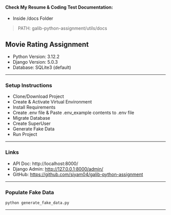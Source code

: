#### Check My Resume & Coding Test Documentation:
* Inside /docs Folder
> PATH: galib-python-assignment/utils/docs

## Movie Rating Assignment

* Python Version: 3.12.2
* Django Version: 5.0.3
* Database: SQLite3 (default)

<hr/>

### Setup Instructions

* Clone/Download Project
* Create & Activate Virtual Environment
* Install Requirements
* Create .env file & Paste .env_example contents to .env file
* Migrate Database
* Create SuperUser
* Generate Fake Data
* Run Project

<hr/>

### Links

* API Doc: http://localhost:8000/
* Django Admin: http://127.0.0.1:8000/admin/
* GitHub: https://github.com/siyam04/galib-python-assignment

<hr/>

### Populate Fake Data

```
python generate_fake_data.py
```

<hr/>